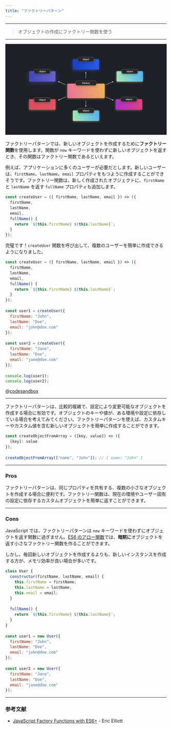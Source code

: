 ```yaml
---
title: "ファクトリーパターン"
---
```


---

> オブジェクトの作成にファクトリー関数を使う

---

![](/images/learning-patterns/factory-pattern-1280w.jpg)

ファクトリーパターンでは、新しいオブジェクトを作成するために**ファクトリー関数**を使用します。関数が `new` キーワードを使わずに新しいオブジェクトを返すとき、その関数はファクトリー関数であるといえます。

例えば、アプリケーションに多くのユーザーが必要だとします。新しいユーザーは、`firstName`、`lastName`、`email` プロパティをもつように作成することができそうです。ファクトリー関数は、新しく作成されたオブジェクトに、`firstName` と `lastName` を返す `fullName` プロパティも追加します。

```js
const createUser = ({ firstName, lastName, email }) => ({
  firstName,
  lastName,
  email,
  fullName() {
    return `${this.firstName} ${this.lastName}`;
  }
});
```

完璧です！`createUser` 関数を呼び出して、複数のユーザーを簡単に作成できるようになりました。

```js
const createUser = ({ firstName, lastName, email }) => ({
  firstName,
  lastName,
  email,
  fullName() {
    return `${this.firstName} ${this.lastName}`;
  }
});

const user1 = createUser({
  firstName: "John",
  lastName: "Doe",
  email: "john@doe.com"
});

const user2 = createUser({
  firstName: "Jane",
  lastName: "Doe",
  email: "jane@doe.com"
});

console.log(user1);
console.log(user2);
```

@[codesandbox](https://codesandbox.io/embed/divine-glade-8s5cv)

---

ファクトリーパターンは、比較的複雑で、設定により変更可能なオブジェクトを作成する場合に有効です。オブジェクトのキーや値が、ある環境や設定に依存している場合を考えてみてください。ファクトリーパターンを使えば、カスタムキーやカスタム値を含む新しいオブジェクトを簡単に作成することができます。

```js
const createObjectFromArray = ([key, value]) => ({
  [key]: value
});

createObjectFromArray(["name", "John"]); // { name: "John" }
```

---

### Pros

ファクトリーパターンは、同じプロパティを共有する、複数の小さなオブジェクトを作成する場合に便利です。ファクトリー関数は、現在の環境やユーザー固有の設定に依存するカスタムオブジェクトを簡単に返すことができます。

---

### Cons

JavaScript では、ファクトリーパターンは `new` キーワードを使わずにオブジェクトを返す関数に過ぎません。[ES6 のアロー関数](https://developer.mozilla.org/en-US/docs/Web/JavaScript/Guide/Functions#Arrow_functions)では、**暗黙に**オブジェクトを返す小さなファクトリー関数を作ることができます。

しかし、毎回新しいオブジェクトを作成するよりも、新しいインスタンスを作成する方が、メモリ効率が良い場合が多いです。

```js
class User {
  constructor(firstName, lastName, email) {
    this.firstName = firstName;
    this.lastName = lastName;
    this.email = email;
  }

  fullName() {
    return `${this.firstName} ${this.lastName}`;
  }
}

const user1 = new User({
  firstName: "John",
  lastName: "Doe",
  email: "john@doe.com"
});

const user2 = new User({
  firstName: "Jane",
  lastName: "Doe",
  email: "jane@doe.com"
});
```

---

### 参考文献

* [JavaScript Factory Functions with ES6+](https://medium.com/javascript-scene/javascript-factory-functions-with-es6-4d224591a8b1) - Eric Elliott
